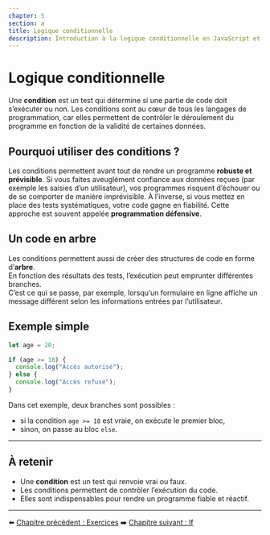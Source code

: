 ```yaml
---
chapter: 5
section: a
title: Logique conditionnelle
description: Introduction à la logique conditionnelle en JavaScript et rôle central des tests dans le contrôle du flux d’un programme.
---
```


# Logique conditionnelle

Une **condition** est un test qui détermine si une partie de code doit s’exécuter ou non. 
Les conditions sont au cœur de tous les langages de programmation, car elles permettent de contrôler le déroulement du programme en fonction de la validité de certaines données.

## Pourquoi utiliser des conditions ?

Les conditions permettent avant tout de rendre un programme **robuste et prévisible**. 
Si vous faites aveuglément confiance aux données reçues (par exemple les saisies d’un utilisateur), vos programmes risquent d’échouer ou de se comporter de manière imprévisible. 
À l’inverse, si vous mettez en place des tests systématiques, votre code gagne en fiabilité. 
Cette approche est souvent appelée **programmation défensive**.

## Un code en arbre

Les conditions permettent aussi de créer des structures de code en forme d’**arbre**.  
En fonction des résultats des tests, l’exécution peut emprunter différentes branches.  
C’est ce qui se passe, par exemple, lorsqu’un formulaire en ligne affiche un message différent selon les informations entrées par l’utilisateur.

## Exemple simple

```javascript
let age = 20;

if (age >= 18) {
  console.log("Accès autorisé");
} else {
  console.log("Accès refusé");
}
```

Dans cet exemple, deux branches sont possibles :

* si la condition `age >= 18` est vraie, on exécute le premier bloc,
* sinon, on passe au bloc `else`.

---

## À retenir

* Une **condition** est un test qui renvoie vrai ou faux.
* Les conditions permettent de contrôler l’exécution du code.
* Elles sont indispensables pour rendre un programme fiable et réactif.

---

⬅️ [Chapitre précédent : Exercices](../04_strings/f_Exercices.md)
➡️ [Chapitre suivant : If](./b_if.md)
